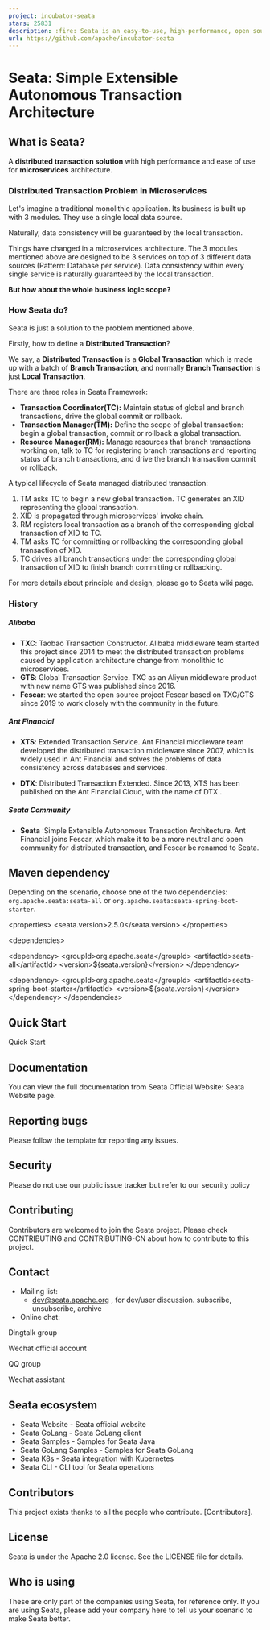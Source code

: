 ```yaml
---
project: incubator-seata
stars: 25831
description: :fire: Seata is an easy-to-use, high-performance, open source distributed transaction solution.
url: https://github.com/apache/incubator-seata
---
```


Seata: Simple Extensible Autonomous Transaction Architecture
============================================================

What is Seata?
--------------

A **distributed transaction solution** with high performance and ease of use for **microservices** architecture.

### Distributed Transaction Problem in Microservices

Let's imagine a traditional monolithic application. Its business is built up with 3 modules. They use a single local data source.

Naturally, data consistency will be guaranteed by the local transaction.

Things have changed in a microservices architecture. The 3 modules mentioned above are designed to be 3 services on top of 3 different data sources (Pattern: Database per service). Data consistency within every single service is naturally guaranteed by the local transaction.

**But how about the whole business logic scope?**

### How Seata do?

Seata is just a solution to the problem mentioned above.

Firstly, how to define a **Distributed Transaction**?

We say, a **Distributed Transaction** is a **Global Transaction** which is made up with a batch of **Branch Transaction**, and normally **Branch Transaction** is just **Local Transaction**.

There are three roles in Seata Framework:

-   **Transaction Coordinator(TC):** Maintain status of global and branch transactions, drive the global commit or rollback.
-   **Transaction Manager(TM):** Define the scope of global transaction: begin a global transaction, commit or rollback a global transaction.
-   **Resource Manager(RM):** Manage resources that branch transactions working on, talk to TC for registering branch transactions and reporting status of branch transactions, and drive the branch transaction commit or rollback.

A typical lifecycle of Seata managed distributed transaction:

1.  TM asks TC to begin a new global transaction. TC generates an XID representing the global transaction.
2.  XID is propagated through microservices' invoke chain.
3.  RM registers local transaction as a branch of the corresponding global transaction of XID to TC.
4.  TM asks TC for committing or rollbacking the corresponding global transaction of XID.
5.  TC drives all branch transactions under the corresponding global transaction of XID to finish branch committing or rollbacking.

For more details about principle and design, please go to Seata wiki page.

### History

##### Alibaba

-   **TXC**: Taobao Transaction Constructor. Alibaba middleware team started this project since 2014 to meet the distributed transaction problems caused by application architecture change from monolithic to microservices.
-   **GTS**: Global Transaction Service. TXC as an Aliyun middleware product with new name GTS was published since 2016.
-   **Fescar**: we started the open source project Fescar based on TXC/GTS since 2019 to work closely with the community in the future.

##### Ant Financial

-   **XTS**: Extended Transaction Service. Ant Financial middleware team developed the distributed transaction middleware since 2007, which is widely used in Ant Financial and solves the problems of data consistency across databases and services.
    
-   **DTX**: Distributed Transaction Extended. Since 2013, XTS has been published on the Ant Financial Cloud, with the name of DTX .
    

##### Seata Community

-   **Seata** :Simple Extensible Autonomous Transaction Architecture. Ant Financial joins Fescar, which make it to be a more neutral and open community for distributed transaction, and Fescar be renamed to Seata.

Maven dependency
----------------

Depending on the scenario, choose one of the two dependencies: `org.apache.seata:seata-all` or `org.apache.seata:seata-spring-boot-starter`.

<properties\>
  <seata.version>2.5.0</seata.version>
</properties\>

<dependencies\>
<!--dependencies for non-SpringBoot application framework\-->
  <dependency\>
    <groupId\>org.apache.seata</groupId\>
    <artifactId\>seata-all</artifactId\>
    <version\>${seata.version}</version\>
  </dependency\>

<!--If your project base on \`Spring Boot\`, you can directly use the following dependencies\-->
<!--Notice: \`seata-spring-boot-starter\` has already included \`seata-all\` dependency\-->
  <dependency\>
    <groupId\>org.apache.seata</groupId\>
    <artifactId\>seata-spring-boot-starter</artifactId\>
    <version\>${seata.version}</version\>
  </dependency\>
</dependencies\>

Quick Start
-----------

Quick Start

Documentation
-------------

You can view the full documentation from Seata Official Website: Seata Website page.

Reporting bugs
--------------

Please follow the template for reporting any issues.

Security
--------

Please do not use our public issue tracker but refer to our security policy

Contributing
------------

Contributors are welcomed to join the Seata project. Please check CONTRIBUTING and CONTRIBUTING-CN about how to contribute to this project.

Contact
-------

-   Mailing list:
    -   dev@seata.apache.org , for dev/user discussion. subscribe, unsubscribe, archive
-   Online chat:

Dingtalk group

Wechat official account

QQ group

Wechat assistant

Seata ecosystem
---------------

-   Seata Website - Seata official website
-   Seata GoLang - Seata GoLang client
-   Seata Samples - Samples for Seata Java
-   Seata GoLang Samples - Samples for Seata GoLang
-   Seata K8s - Seata integration with Kubernetes
-   Seata CLI - CLI tool for Seata operations

Contributors
------------

This project exists thanks to all the people who contribute. \[Contributors\].

License
-------

Seata is under the Apache 2.0 license. See the LICENSE file for details.

Who is using
------------

These are only part of the companies using Seata, for reference only. If you are using Seata, please add your company here to tell us your scenario to make Seata better.

